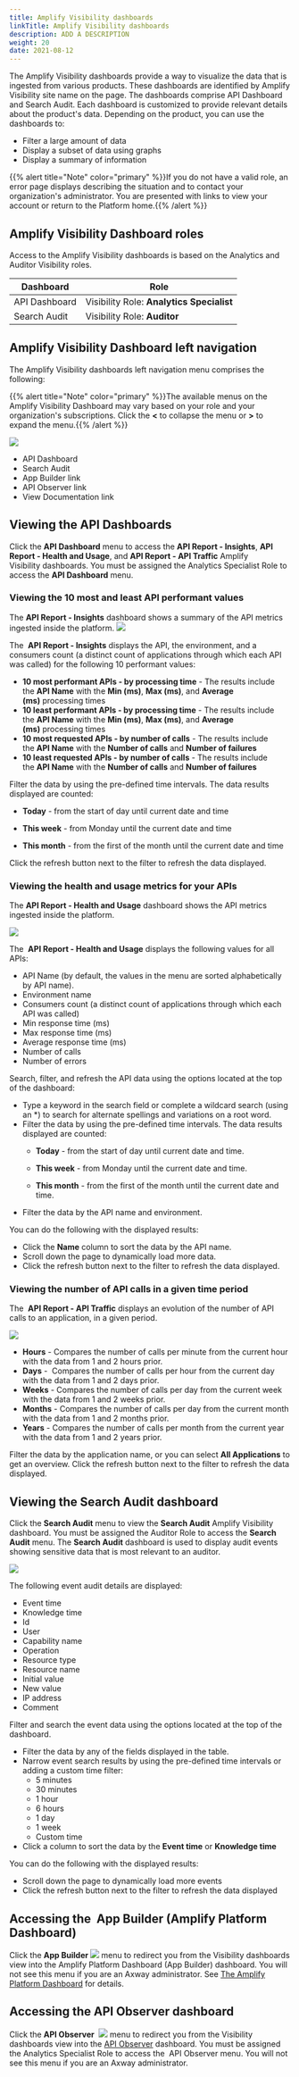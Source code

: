```yaml
---
title: Amplify Visibility dashboards
linkTitle: Amplify Visibility dashboards
description: ADD A DESCRIPTION
weight: 20
date: 2021-08-12
---
```


The Amplify Visibility dashboards provide a way to visualize the data that is ingested from various products. These dashboards are identified by Amplify Visibility site name on the page. The dashboards comprise API Dashboard and Search Audit. Each dashboard is customized to provide relevant details about the product's data. Depending on the product, you can use the dashboards to:

* Filter a large amount of data
* Display a subset of data using graphs
* Display a summary of information

{{% alert title="Note" color="primary" %}}If you do not have a valid role, an error page displays describing the situation and to contact your organization's administrator. You are presented with links to view your account or return to the Platform home.{{% /alert %}}

## Amplify Visibility Dashboard roles

Access to the Amplify Visibility dashboards is based on the Analytics and Auditor Visibility roles.

| Dashboard | Role |
| --- | --- |
| API Dashboard | Visibility Role: **Analytics Specialist** |
| Search Audit | Visibility Role: **Auditor** |

## Amplify Visibility Dashboard left navigation

The Amplify Visibility dashboards left navigation menu comprises the following:

{{% alert title="Note" color="primary" %}}The available menus on the Amplify Visibility Dashboard may vary based on your role and your organization's subscriptions. Click the **<** to collapse the menu or **\>** to expand the menu.{{% /alert %}}

![](/Images/visibility_menu_left_menu.png)

* API Dashboard
* Search Audit
* App Builder link
* API Observer link
* View Documentation link

## Viewing the API Dashboards

Click the **API Dashboard** menu to access the **API Report - Insights**, **API Report - Health and Usage**, and **API Report - API Traffic** Amplify Visibility dashboards. You must be assigned the Analytics Specialist Role to access the **API Dashboard** menu.

### Viewing the 10 most and least API performant values

The **API Report - Insights** dashboard shows a summary of the API metrics ingested inside the platform.
![](/Images/dashboard_insights.png)

The  **API Report - Insights** displays the API, the environment, and a consumers count (a distinct count of applications through which each API was called) for the following 10 performant values:

* **10 most performant APIs - by processing time** \- The results include the **API Name** with the **Min (ms)**, **Max (ms)**, and **Average (ms)** processing times
* **10 least performant APIs - by processing time** - The results include the **API Name** with the **Min (ms)**, **Max (ms)**, and **Average (ms)** processing times
* **10 most requested APIs - by number of calls** - The results include the **API Name** with the **Number of calls** and **Number of failures**
* **10 least requested APIs - by number of calls** - The results include the **API Name** with the **Number of calls** and **Number of failures**

Filter the data by using the pre-defined time intervals. The data results displayed are counted:

* **Today** - from the start of day until current date and time

* **This week** - from Monday until the current date and time
* **This month** - from the first of the month until the current date and time

Click the refresh button next to the filter to refresh the data displayed.

### Viewing the health and usage metrics for your APIs

The **API Report - Health and Usage** dashboard shows the API metrics ingested inside the platform.

![](/Images/dashboard_health_and_usage.png)

The  **API Report - Health and Usage** displays the following values for all APIs:

* API Name (by default, the values in the menu are sorted alphabetically by API name).
* Environment name
* Consumers count (a distinct count of applications through which each API was called)
* Min response time (ms)
* Max response time (ms)
* Average response time (ms)
* Number of calls
* Number of errors

Search, filter, and refresh the API data using the options located at the top of the dashboard:

* Type a keyword in the search field or complete a wildcard search (using an \*) to search for alternate spellings and variations on a root word.
* Filter the data by using the pre-defined time intervals. The data results displayed are counted:
    * **Today** - from the start of day until current date and time.

    * **This week** - from Monday until the current date and time.
    * **This month** - from the first of the month until the current date and time.
* Filter the data by the API name and environment.

You can do the following with the displayed results:

* Click the **Name** column to sort the data by the API name.
* Scroll down the page to dynamically load more data.
* Click the refresh button next to the filter to refresh the data displayed.

### Viewing the number of API calls in a given time period

The  **API Report - API Traffic** displays an evolution of the number of API calls to an application, in a given period.

![](/Images/dashboard_api_traffic.png)

* **Hours** \- Compares the number of calls per minute from the current hour with the data from 1 and 2 hours prior.
* **Days** -  Compares the number of calls per hour from the current day with the data from 1 and 2 days prior.
* **Weeks** \- Compares the number of calls per day from the current week with the data from 1 and 2 weeks prior.
* **Months** \- Compares the number of calls per day from the current month with the data from 1 and 2 months prior.
* **Years** - Compares the number of calls per month from the current year with the data from 1 and 2 years prior.

Filter the data by the application name, or you can select **All Applications** to get an overview. Click the refresh button next to the filter to refresh the data displayed.

## Viewing the Search Audit dashboard

Click the **Search Audit** menu to view the **Search Audit** Amplify Visibility dashboard. You must be assigned the Auditor Role to access the **Search Audit** menu. The **Search Audit** dashboard is used to display audit events showing sensitive data that is most relevant to an auditor.

![](/Images/dashboard_searchaudit.png)

The following event audit details are displayed:

* Event time
* Knowledge time
* Id
* User
* Capability name
* Operation
* Resource type
* Resource name
* Initial value
* New value
* IP address
* Comment

Filter and search the event data using the options located at the top of the dashboard.

* Filter the data by any of the fields displayed in the table.
* Narrow event search results by using the pre-defined time intervals or adding a custom time filter:
    * 5 minutes
    * 30 minutes
    * 1 hour
    * 6 hours
    * 1 day
    * 1 week
    * Custom time
* Click a column to sort the data by the **Event time** or **Knowledge time**

You can do the following with the displayed results:

* Scroll down the page to dynamically load more events
* Click the refresh button next to the filter to refresh the data displayed

## Accessing the  App Builder (Amplify Platform Dashboard)

Click the **App Builder ![](/Images/tab_app_builder.png)** menu to redirect you from the Visibility dashboards view into the Amplify Platform Dashboard (App Builder) dashboard. You will not see this menu if you are an Axway administrator. See [The Amplify Platform Dashboard](/docs/dashboard_guide/the_dashboards/the_amplify_platform_dashboard/) for details.

## Accessing the API Observer dashboard

Click the **API Observer**  ![](/Images/tab_apiobserver.png) menu to redirect you from the Visibility dashboards view into the [API Observer](https://docs.axway.com/bundle/axway-open-docs/page/docs/central/quickstart/index.html#monitor-api-traffic) dashboard. You must be assigned the Analytics Specialist Role to access the  API Observer menu. You will not see this menu if you are an Axway administrator.
